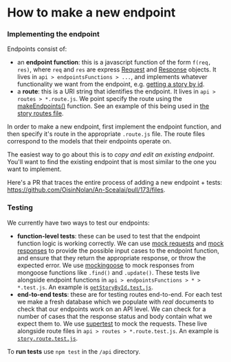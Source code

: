 # How to make a new endpoint
### Implementing the endpoint
Endpoints consist of:
* an **endpoint function**: this is a javascript function of the form `f(req, res)`, where `req` and `res` are express [Request](https://expressjs.com/en/api.html#req) and [Response](https://expressjs.com/en/api.html#res) objects. It lives in `api > endpointsFunctions > ...`, and implements whatever functionality we want from the endpoint, e.g. [getting a story by id](https://github.com/OisinNolan/An-Scealai/blob/119cbcdc7ff25c4d6cf069663f5bc0297021ef51/api/endpointsFunctions/story/getStoryById.js#L4).
* a **route**: this is a URI string that identifies the endpoint. It lives in `api > routes > *.route.js`. We point specify the route using the [makeEndpoints()](https://github.com/OisinNolan/An-Scealai/blob/119cbcdc7ff25c4d6cf069663f5bc0297021ef51/api/utils/makeEndpoints.js#L19) function. See an example of this being used in [the story routes file](https://github.com/OisinNolan/An-Scealai/blob/119cbcdc7ff25c4d6cf069663f5bc0297021ef51/api/routes/story.route.js#L50).

In order to make a new endpoint, first implement the endpoint function, and then specify it's route in the appropriate `.route.js` file. The route files correspond to the models that their endpoints operate on.

The easiest way to go about this is to _copy and edit an existing endpoint_. You'll want to find the existing endpoint that is most similar to the one you want to implement.

Here's a PR that traces the entire process of adding a new endpoint + tests: https://github.com/OisinNolan/An-Scealai/pull/173/files. 

### Testing
We currently have two ways to test our endpoints:
* **function-level tests**: these can be used to test that the endpoint function logic is working correctly. We can use [mock requests](https://github.com/OisinNolan/An-Scealai/blob/119cbcdc7ff25c4d6cf069663f5bc0297021ef51/api/endpointsFunctions/story/getStoryById.test.js#L9) and [mock responses](https://github.com/OisinNolan/An-Scealai/blob/119cbcdc7ff25c4d6cf069663f5bc0297021ef51/api/endpointsFunctions/story/getStoryById.test.js#L14) to provide the possible input cases to the endpoint function, and ensure that they return the appropriate response, or throw the expected error. We use [mockingoose](https://www.npmjs.com/package/mockingoose) to mock responses from mongoose functions like `.find()` and `.update()`. These tests live alongside endpoint functions in `api > endpointsFunctions > * > *.test.js`. An example is [`getStoryById.test.js`](https://github.com/OisinNolan/An-Scealai/blob/master/api/endpointsFunctions/story/getStoryById.test.js).
* **end-to-end tests**: these are for testing routes end-to-end. For each test we make a fresh database which we populate with _real_ documents to check that our endpoints work on an API level. We can check for a number of cases that the response status and body contain what we expect them to. We use [supertest](https://www.npmjs.com/package/supertest) to mock the requests. These live alongside route files in `api > routes > *.route.test.js`. An example is [`story.route.test.js`](https://github.com/OisinNolan/An-Scealai/blob/master/api/routes/story.route.test.js).

To **run tests** use `npm test` in the `/api` directory.
